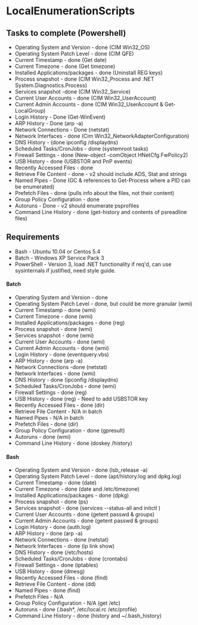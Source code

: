 # LocalEnumerationScripts

## Tasks to complete (Powershell)
- Operating System and Version - done (CIM Win32_OS)
- Operating System Patch Level - done (CIM QFE)
- Current Timestamp - done (Get date)
- Current Timezone - done (Get timezone)
- Installed Applications/packages - done (Uninstall REG keys)
- Process snapshot - done (CIM Win32_Process and .NET System.Diagnostics.Process)
- Services snapshot -done (CIM Win32_Service)
- Current User Accounts  - done (CIM Win32_UserAccount)
- Current Admin Accounts - done (CIM Win32_UserAccount & Get-LocalGroup)
- Login History - Done (Get-WinEvent)
- ARP History - Done (arp -a)
- Network Connections - Done (netstat)
- Network Interfaces - done (Cim Win32_NetworkAdapterConfiguration)
- DNS History - (done ipconfig /displaydns)
- Scheduled Tasks/CronJobs - done (systemroot tasks)
- Firewall Settings - done (New-object -comObject HNetCfg.FwPolicy2)
- USB History - done (USBSTOR and PnP events)
- Recently Accessed Files - done
- Retrieve File Content - done - v2 should include ADS, Stat and strings
- Named Pipes - Done (GC & references to Get-Process where a PID can be enumerated)
- Prefetch Files - done (pulls info about the files, not their content)
- Group Policy Configuration - done
- Autoruns - Done - v2 should enumerate psprofiles
- Command Line History - done (get-history and contents of psreadline files)

## Requirements
- Bash - Ubuntu 10.04 or Centos 5.4
- Batch - Windows XP Service Pack 3
- PowerShell - Version 3, load .NET functionality if req'd, can use sysinternals if justified, need style guide.  


#### Batch
- Operating System and Version - done
- Operating System Patch Level - done, but could be more granular (wmi)
- Current Timestamp - done (wmi)
- Current Timezone - done (wmi)
- Installed Applications/packages - done (reg)
- Process snapshot - done (wmi)
- Services snapshot - done (wmi)
- Current User Accounts - done (wmi)
- Current Admin Accounts - done (wmi)
- Login History - done (eventquery.vbs)
- ARP History - done (arp -a)
- Network Connections -done (netstat)
- Network Interfaces - done (wmi)
- DNS History - done (ipconfig /displaydns)
- Scheduled Tasks/CronJobs - done (wmi)
- Firewall Settings - done (reg)
- USB History - done (reg) - Need to add USBSTOR key
- Recently Accessed Files - done (dir)
- Retrieve File Content - N/A in batch
- Named Pipes - N/A in batch
- Prefetch Files - done (dir)
- Group Policy Configuration - done (gpresult)
- Autoruns - done (wmi)
- Command Line History - done (doskey /history)

#### Bash
- Operating System and Version - done (lsb_release -a)
- Operating System Patch Level - done (apt/history.log and dpkg.log)
- Current Timestamp - done (date)
- Current Timezone - done (date and /etc/timezone)
- Installed Applications/packages - done (dpkg)
- Process snapshot - done (ps)
- Services snapshot - done (services --status-all and initctl )
- Current User Accounts  - done (getent passwd & groups)
- Current Admin Accounts - done (getent passwd & groups)
- Login History - done (auth.log)
- ARP History - done (arp -a)
- Network Connections - done (netstat)
- Network Interfaces - done (ip link show)
- DNS History - done (/etc/hosts)
- Scheduled Tasks/CronJobs - done (crontabs)
- Firewall Settings - done (iptables)
- USB History - done (dmesg)
- Recently Accessed Files - done (find)
- Retrieve File Content - done (dd)
- Named Pipes - done (find)
- Prefetch Files - N/A
- Group Policy Configuration - N/A (get /etc)
- Autoruns - done (.bash*, /etc/local.rc /etc/profile)
- Command Line History - done (history and ~/.bash_history)